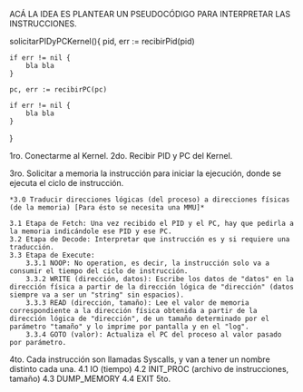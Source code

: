 ACÁ LA IDEA ES PLANTEAR UN PSEUDOCÓDIGO PARA INTERPRETAR LAS INSTRUCCIONES.

solicitarPIDyPCKernel(){
    pid, err := recibirPid(pid)

    if err != nil {
        bla bla
    }

    pc, err := recibirPC(pc)

    if err != nil {
        bla bla
    }

}

1ro. Conectarme al Kernel.
2do. Recibir PID y PC del Kernel.

3ro. Solicitar a memoria la instrucción para iniciar la ejecución, donde se ejecuta el ciclo de instrucción.

    *3.0 Traducir direcciones lógicas (del proceso) a direcciones físicas (de la memoria) [Para ésto se necesita una MMU]*

    3.1 Etapa de Fetch: Una vez recibido el PID y el PC, hay que pedirla a la memoria indicándole ese PID y ese PC.
    3.2 Etapa de Decode: Interpretar que instrucción es y si requiere una traducción.
    3.3 Etapa de Execute:
        3.3.1 NOOP: No operation, es decir, la instrucción solo va a consumir el tiempo del ciclo de instrucción.
        3.3.2 WRITE (dirección, datos): Escribe los datos de "datos" en la dirección física a partir de la dirección lógica de "dirección" (datos siempre va a ser un "string" sin espacios).
        3.3.3 READ (dirección, tamaño): Lee el valor de memoria correspondiente a la dirección física obtenida a partir de la dirección lógica de "dirección", de un tamaño determinado por el parámetro "tamaño" y lo imprime por pantalla y en el "log".
        3.3.4 GOTO (valor): Actualiza el PC del proceso al valor pasado por parámetro.

4to. Cada instrucción son llamadas Syscalls, y van a tener un nombre distinto cada una.
    4.1 IO (tiempo)
    4.2 INIT_PROC (archivo de instrucciones, tamaño)
    4.3 DUMP_MEMORY
    4.4 EXIT
5to. 